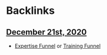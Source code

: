 
# Backlinks
## [December 21st, 2020](<December 21st, 2020.md>)
- [Expertise Funnel](<Expertise Funnel.md>) or [Training Funnel](<Training Funnel.md>)

